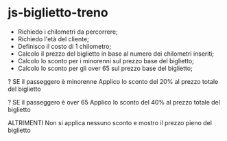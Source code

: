 # js-biglietto-treno

- Richiedo i chilometri da percorrere;
- Richiedo l'età del cliente;
- Definisco il costo di 1 chilometro;
- Calcolo il prezzo del biglietto in base al numero dei chilometri inseriti;
- Calcolo lo sconto per i minorenni sul prezzo base del biglietto;
- Calcolo lo sconto per gli over 65 sul prezzo base del biglietto;

? SE il passeggero è minorenne
    Applico lo sconto del 20% al prezzo totale del biglietto
    
? SE il passeggero è over 65
    Applico lo sconto del 40% al prezzo totale del biglietto

ALTRIMENTI 
    Non si applica nessuno sconto e mostro il prezzo pieno del biglietto



